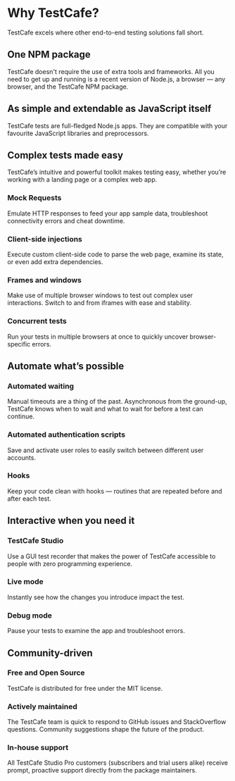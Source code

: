 # Why TestCafe?

TestCafe excels where other end-to-end testing solutions fall short.

## One NPM package

TestCafe doesn't require the use of extra tools and frameworks. All you need to get up and running is a recent version of Node.js, a browser — any browser, and the TestCafe NPM package.

## As simple and extendable as JavaScript itself

TestCafe tests are full-fledged Node.js apps. They are compatible with your favourite JavaScript libraries and preprocessors.

## Complex tests made easy

TestCafe’s intuitive and powerful toolkit makes testing easy, whether you’re working with a landing page or a complex web app.

### Mock Requests
Emulate HTTP responses to feed your app sample data, troubleshoot connectivity errors and cheat downtime.

### Client-side injections
Execute custom client-side code to parse the web page, examine its state, or even add extra dependencies.

### Frames and windows
Make use of multiple browser windows to test out complex user interactions. Switch to and from iframes with ease and stability.

### Concurrent tests
Run your tests in multiple browsers at once to quickly uncover browser-specific errors.

## Automate what’s possible

### Automated waiting
Manual timeouts are a thing of the past. Asynchronous from the ground-up, TestCafe knows when to wait and what to wait for before a test can continue.

### Automated authentication scripts
Save and activate user roles to easily switch between different user accounts.

### Hooks
Keep your code clean with hooks — routines that are repeated before and after each test.

## Interactive when you need it

### TestCafe Studio
Use a GUI test recorder that makes the power of TestCafe accessible to people with zero programming experience.

### Live mode
Instantly see how the changes you introduce impact the test.

### Debug mode
Pause your tests to examine the app and troubleshoot errors.

## Community-driven

### Free and Open Source
TestCafe is distributed for free under the MIT license.

### Actively maintained
The TestCafe team is quick to respond to GitHub issues and StackOverflow questions. Community suggestions shape the future of the product.

### In-house support
All TestCafe Studio Pro customers (subscribers and trial users alike) receive prompt, proactive support directly from the package maintainers.

